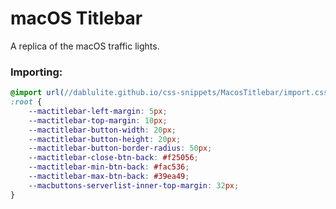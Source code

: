 # macOS Titlebar
A replica of the macOS traffic lights.

### Importing:
```css
@import url(//dablulite.github.io/css-snippets/MacosTitlebar/import.css);
:root {
    --mactitlebar-left-margin: 5px;
    --mactitlebar-top-margin: 10px;
    --mactitlebar-button-width: 20px;
    --mactitlebar-button-height: 20px;
    --mactitlebar-button-border-radius: 50px;
    --mactitlebar-close-btn-back: #f25056;
    --mactitlebar-min-btn-back: #fac536;
    --mactitlebar-max-btn-back: #39ea49;
    --macbuttons-serverlist-inner-top-margin: 32px;
}
```
